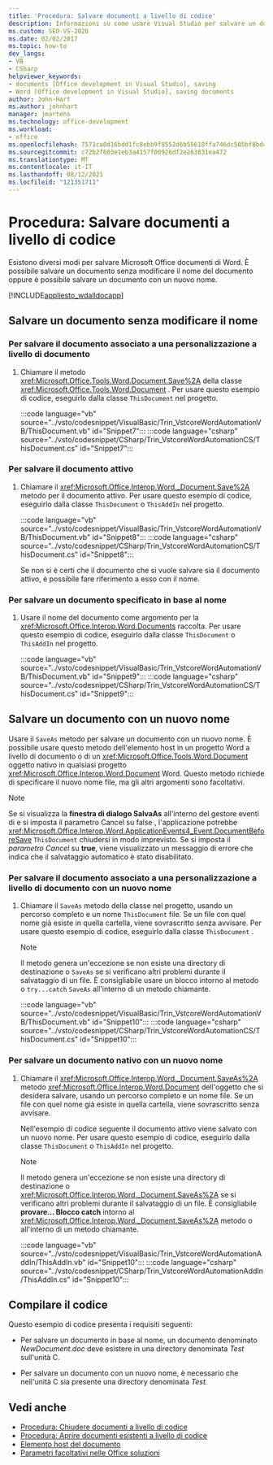 ```yaml
---
title: 'Procedura: Salvare documenti a livello di codice'
description: Informazioni su come usare Visual Studio per salvare un documento a livello di codice senza modificare il nome del documento o con un nuovo nome.
ms.custom: SEO-VS-2020
ms.date: 02/02/2017
ms.topic: how-to
dev_langs:
- VB
- CSharp
helpviewer_keywords:
- documents [Office development in Visual Studio], saving
- Word [Office development in Visual Studio], saving documents
author: John-Hart
ms.author: johnhart
manager: jmartens
ms.technology: office-development
ms.workload:
- office
ms.openlocfilehash: 7571ca0d16bdd1fc8ebb9f8552d6b55618ffa746dc505bf8bdc81ee2e9452306
ms.sourcegitcommit: c72b2f603e1eb3a4157f00926df2e263831ea472
ms.translationtype: MT
ms.contentlocale: it-IT
ms.lasthandoff: 08/12/2021
ms.locfileid: "121351711"
---
```

# <a name="how-to-programmatically-save-documents"></a>Procedura: Salvare documenti a livello di codice

Esistono diversi modi per salvare Microsoft Office documenti di Word. È possibile salvare un documento senza modificare il nome del documento oppure è possibile salvare un documento con un nuovo nome.

[!INCLUDE[appliesto_wdalldocapp](../vsto/includes/appliesto-wdalldocapp-md.md)]

## <a name="save-a-document-without-changing-the-name"></a>Salvare un documento senza modificare il nome

### <a name="to-save-the-document-associated-with-a-document-level-customization"></a>Per salvare il documento associato a una personalizzazione a livello di documento

1. Chiamare il metodo <xref:Microsoft.Office.Tools.Word.Document.Save%2A> della classe <xref:Microsoft.Office.Tools.Word.Document> . Per usare questo esempio di codice, eseguirlo dalla classe `ThisDocument` nel progetto.

     :::code language="vb" source="../vsto/codesnippet/VisualBasic/Trin_VstcoreWordAutomationVB/ThisDocument.vb" id="Snippet7":::
     :::code language="csharp" source="../vsto/codesnippet/CSharp/Trin_VstcoreWordAutomationCS/ThisDocument.cs" id="Snippet7":::

### <a name="to-save-the-active-document"></a>Per salvare il documento attivo

1. Chiamare il <xref:Microsoft.Office.Interop.Word._Document.Save%2A> metodo per il documento attivo. Per usare questo esempio di codice, eseguirlo dalla classe `ThisDocument` o `ThisAddIn` nel progetto.

    :::code language="vb" source="../vsto/codesnippet/VisualBasic/Trin_VstcoreWordAutomationVB/ThisDocument.vb" id="Snippet8":::
    :::code language="csharp" source="../vsto/codesnippet/CSharp/Trin_VstcoreWordAutomationCS/ThisDocument.cs" id="Snippet8":::

   Se non si è certi che il documento che si vuole salvare sia il documento attivo, è possibile fare riferimento a esso con il nome.

### <a name="to-save-a-document-specified-by-name"></a>Per salvare un documento specificato in base al nome

1. Usare il nome del documento come argomento per la <xref:Microsoft.Office.Interop.Word.Documents> raccolta. Per usare questo esempio di codice, eseguirlo dalla classe `ThisDocument` o `ThisAddIn` nel progetto.

     :::code language="vb" source="../vsto/codesnippet/VisualBasic/Trin_VstcoreWordAutomationVB/ThisDocument.vb" id="Snippet9":::
     :::code language="csharp" source="../vsto/codesnippet/CSharp/Trin_VstcoreWordAutomationCS/ThisDocument.cs" id="Snippet9":::

## <a name="save-a-document-with-a-new-name"></a>Salvare un documento con un nuovo nome

Usare il `SaveAs` metodo per salvare un documento con un nuovo nome. È possibile usare questo metodo dell'elemento host in un progetto Word a livello di documento o di un <xref:Microsoft.Office.Tools.Word.Document> oggetto nativo in qualsiasi progetto <xref:Microsoft.Office.Interop.Word.Document> Word. Questo metodo richiede di specificare il nuovo nome file, ma gli altri argomenti sono facoltativi.

> [!NOTE]
> Se si visualizza la **finestra di dialogo SalvaAs** all'interno del gestore eventi di e si imposta il parametro Cancel su false , l'applicazione potrebbe <xref:Microsoft.Office.Interop.Word.ApplicationEvents4_Event.DocumentBeforeSave> `ThisDocument` chiudersi in modo imprevisto.   Se si imposta il *parametro Cancel* su **true**, viene visualizzato un messaggio di errore che indica che il salvataggio automatico è stato disabilitato.

### <a name="to-save-the-document-associated-with-a-document-level-customization-with-a-new-name"></a>Per salvare il documento associato a una personalizzazione a livello di documento con un nuovo nome

1. Chiamare il `SaveAs` metodo della classe nel progetto, usando un percorso completo e un nome `ThisDocument` file. Se un file con quel nome già esiste in quella cartella, viene sovrascritto senza avvisare. Per usare questo esempio di codice, eseguirlo dalla classe `ThisDocument` .

    > [!NOTE]
    > Il metodo genera un'eccezione se non esiste una directory di destinazione o `SaveAs` se si verificano altri problemi durante il salvataggio di un file. È consigliabile usare un blocco intorno al metodo o `try...catch` `SaveAs` all'interno di un metodo chiamante.

     :::code language="vb" source="../vsto/codesnippet/VisualBasic/Trin_VstcoreWordAutomationVB/ThisDocument.vb" id="Snippet10":::
     :::code language="csharp" source="../vsto/codesnippet/CSharp/Trin_VstcoreWordAutomationCS/ThisDocument.cs" id="Snippet10":::

### <a name="to-save-a-native-document-with-a-new-name"></a>Per salvare un documento nativo con un nuovo nome

1. Chiamare il <xref:Microsoft.Office.Interop.Word._Document.SaveAs%2A> metodo <xref:Microsoft.Office.Interop.Word.Document> dell'oggetto che si desidera salvare, usando un percorso completo e un nome file. Se un file con quel nome già esiste in quella cartella, viene sovrascritto senza avvisare.

     Nell'esempio di codice seguente il documento attivo viene salvato con un nuovo nome. Per usare questo esempio di codice, eseguirlo dalla classe `ThisDocument` o `ThisAddIn` nel progetto.

    > [!NOTE]
    > Il metodo genera un'eccezione se non esiste una directory di destinazione o <xref:Microsoft.Office.Interop.Word._Document.SaveAs%2A> se si verificano altri problemi durante il salvataggio di un file. È consigliabile **provare... Blocco catch** intorno al <xref:Microsoft.Office.Interop.Word._Document.SaveAs%2A> metodo o all'interno di un metodo chiamante.

     :::code language="vb" source="../vsto/codesnippet/VisualBasic/Trin_VstcoreWordAutomationAddIn/ThisAddIn.vb" id="Snippet10":::
     :::code language="csharp" source="../vsto/codesnippet/CSharp/Trin_VstcoreWordAutomationAddIn/ThisAddIn.cs" id="Snippet10":::

## <a name="compile-the-code"></a>Compilare il codice

Questo esempio di codice presenta i requisiti seguenti:

- Per salvare un documento in base al nome, un documento denominato *NewDocument.doc* deve esistere in una directory denominata *Test* sull'unità C.

- Per salvare un documento con un nuovo nome, è necessario che nell'unità C sia presente una directory denominata *Test.*

## <a name="see-also"></a>Vedi anche

- [Procedura: Chiudere documenti a livello di codice](../vsto/how-to-programmatically-close-documents.md)
- [Procedura: Aprire documenti esistenti a livello di codice](../vsto/how-to-programmatically-open-existing-documents.md)
- [Elemento host del documento](../vsto/document-host-item.md)
- [Parametri facoltativi nelle Office soluzioni](../vsto/optional-parameters-in-office-solutions.md)
